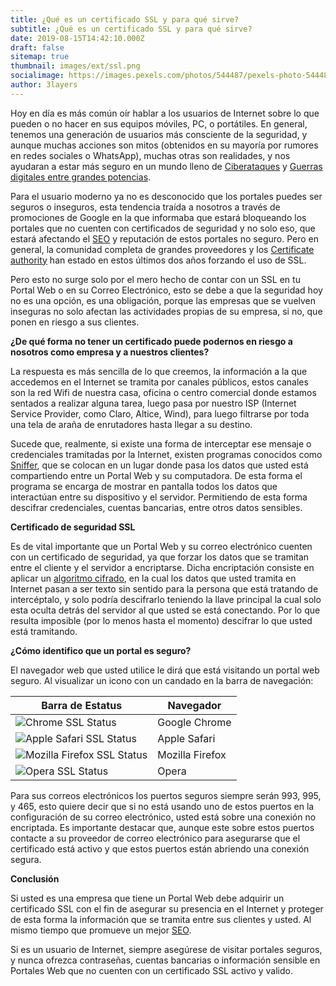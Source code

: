 ```yaml
---
title: ¿Qué es un certificado SSL y para qué sirve?
subtitle: ¿Qué es un certificado SSL y para qué sirve?
date: 2019-08-15T14:42:10.000Z
draft: false
sitemap: true
thumbnail: images/ext/ssl.png
socialimage: https://images.pexels.com/photos/544487/pexels-photo-544487.jpeg
author: 3layers
---
```

Hoy en día es más común oír hablar a los usuarios de Internet sobre lo que pueden o no hacer en sus equipos móviles, PC, o portátiles. En general, tenemos una generación de usuarios más consciente de la seguridad, y aunque muchas acciones son mitos (obtenidos en su mayoría por rumores en redes sociales o WhatsApp), muchas otras son realidades, y nos ayudaran a estar más seguro en un mundo lleno de [Ciberataques](https://es.wikipedia.org/wiki/Ciberataque) y [Guerras digitales entre grandes potencias](https://www.kaspersky.com/about/policy-blog/general-cybersecurity/how-to-deal-with-militarizing-cyberspace).

Para el usuario moderno ya no es desconocido que los portales puedes ser seguros o inseguros, esta tendencia traída a nosotros a través de promociones de Google en la que informaba que estará bloqueando los portales que no cuenten con certificados de seguridad y no solo eso, que estará afectando el [SEO](https://rubycom.com/seo-search-engine-optimization) y reputación de estos portales no seguro. Pero en general, la comunidad completa de grandes proveedores y los [Certificate authority](https://es.wikipedia.org/wiki/Autoridad_de_certificaci%C3%B3n) han estado en estos últimos dos años forzando el uso de SSL.

Pero esto no surge solo por el mero hecho de contar con un SSL en tu Portal Web o en su Correo Electrónico, esto se debe a que la seguridad hoy no es una opción, es una obligación, porque las empresas que se vuelven inseguras no solo afectan las actividades propias de su empresa, si no, que ponen en riesgo a sus clientes.

**¿De qué forma no tener un certificado puede podernos en riesgo a nosotros como empresa y a nuestros clientes?**

La respuesta es más sencilla de lo que creemos, la información a la que accedemos en el Internet se tramita por canales públicos, estos canales son la red Wifi de nuestra casa, oficina o centro comercial donde estamos sentados a realizar alguna tarea, luego pasa por nuestro ISP (Internet Service Provider, como Claro, Altice, Wind), para luego filtrarse por toda una tela de araña de enrutadores hasta llegar a su destino.

Sucede que, realmente, si existe una forma de interceptar ese mensaje o credenciales tramitadas por la Internet, existen programas conocidos como [Sniffer](https://es.wikipedia.org/wiki/Analizador_de_paquetes), que se colocan en un lugar donde pasa los datos que usted está compartiendo entre un Portal Web y su computadora. De esta forma el programa se encarga de mostrar en pantalla todos los datos que interactúan entre su dispositivo y el servidor. Permitiendo de esta forma descifrar credenciales, cuentas bancarias, entre otros datos sensibles.

**Certificado de seguridad SSL**

Es de vital importante que un Portal Web y su correo electrónico cuenten con un certificado de seguridad, ya que forzar los datos que se tramitan entre el cliente y el servidor a encriptarse. Dicha encriptación consiste en aplicar un [algoritmo cifrado](https://es.wikipedia.org/wiki/Cifrado_(criptograf%C3%ADa)), en la cual los datos que usted tramita en Internet pasan a ser texto sin sentido para la persona que está tratando de intercéptalo, y solo podría descifrarlo teniendo la llave principal la cual solo esta oculta detrás del servidor al que usted se está conectando. Por lo que resulta imposible (por lo menos hasta el momento) descifrar lo que usted está tramitando.

**¿Cómo identifico que un portal es seguro?**

El navegador web que usted utilice le dirá que está visitando un portal web seguro. Al visualizar un icono con un candado en la barra de navegación:

| Barra de Estatus                                          | Navegador       |
| --------------------------------------------------------- | --------------- |
| ![Chrome SSL Status](/images/ext/chromessl.jpg)           | Google Chrome   |
| ![Apple Safari SSL Status](/images/ext/safarissl.jpg)     | Apple Safari    |
| ![Mozilla Firefox SSL Status](/images/ext/firefoxssl.jpg) | Mozilla Firefox |
| ![Opera SSL Status](/images/ext/operassl.jpg)             | Opera           |

Para sus correos electrónicos los puertos seguros siempre serán 993, 995, y 465, esto quiere decir que si no está usando uno de estos puertos en la configuración de su correo electrónico, usted está sobre una conexión no encriptada. Es importante destacar que, aunque este sobre estos puertos contacte a su proveedor de correo electrónico para asegurarse que el certificado está activo y que estos puertos están abriendo una conexión segura.

**Conclusión**

Si usted es una empresa que tiene un Portal Web debe adquirir un certificado SSL con el fin de asegurar su presencia en el Internet y proteger de esta forma la información que se tramita entre sus clientes y usted. Al mismo tiempo que promueve un mejor [SEO](https://es.wikipedia.org/wiki/Posicionamiento_en_buscadores).

Si es un usuario de Internet, siempre asegúrese de visitar portales seguros, y nunca ofrezca contraseñas, cuentas bancarias o información sensible en Portales Web que no cuenten con un certificado SSL activo y valido.

